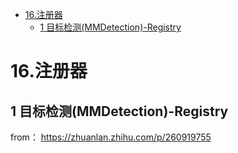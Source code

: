 - [16.注册器](#16注册器)
  - [1 目标检测(MMDetection)-Registry](#1-目标检测mmdetection-registry)


# 16.注册器

## 1 目标检测(MMDetection)-Registry
from： https://zhuanlan.zhihu.com/p/260919755





